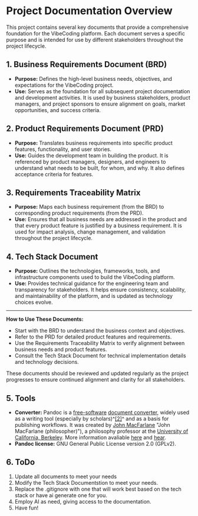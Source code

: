 # Project Documentation Overview

This project contains several key documents that provide a comprehensive foundation for the VibeCoding platform. Each document serves a specific purpose and is intended for use by different stakeholders throughout the project lifecycle.

## 1. Business Requirements Document (BRD)

- **Purpose:** Defines the high-level business needs, objectives, and expectations for the VibeCoding project.
- **Use:** Serves as the foundation for all subsequent project documentation and development activities. It is used by business stakeholders, product managers, and project sponsors to ensure alignment on goals, market opportunities, and success criteria.

## 2. Product Requirements Document (PRD)

- **Purpose:** Translates business requirements into specific product features, functionality, and user stories.
- **Use:** Guides the development team in building the product. It is referenced by product managers, designers, and engineers to understand what needs to be built, for whom, and why. It also defines acceptance criteria for features.

## 3. Requirements Traceability Matrix

- **Purpose:** Maps each business requirement (from the BRD) to corresponding product requirements (from the PRD).
- **Use:** Ensures that all business needs are addressed in the product and that every product feature is justified by a business requirement. It is used for impact analysis, change management, and validation throughout the project lifecycle.

## 4. Tech Stack Document

- **Purpose:** Outlines the technologies, frameworks, tools, and infrastructure components used to build the VibeCoding platform.
- **Use:** Provides technical guidance for the engineering team and transparency for stakeholders. It helps ensure consistency, scalability, and maintainability of the platform, and is updated as technology choices evolve.

---

**How to Use These Documents:**

- Start with the BRD to understand the business context and objectives.
- Refer to the PRD for detailed product features and requirements.
- Use the Requirements Traceability Matrix to verify alignment between business needs and product features.
- Consult the Tech Stack Document for technical implementation details and technology decisions.

These documents should be reviewed and updated regularly as the project progresses to ensure continued alignment and clarity for all stakeholders.

## 5. Tools

- **Converter:** Pandoc is a [free-software](https://en.wikipedia.org/wiki/Free_software "Free software") [document converter](https://en.wikipedia.org/wiki/Document_converter "Document converter"), widely used as a writing tool (especially by scholars)^[[2]](https://en.wikipedia.org/wiki/Pandoc#cite_note-:0-2)^ and as a basis for publishing workflows. It was created by [John MacFarlane](https://en.wikipedia.org/wiki/John_MacFarlane_(philosopher)) "John MacFarlane (philosopher)"), a philosophy professor at the [University of California, Berkeley](https://en.wikipedia.org/wiki/University_of_California,_Berkeley "University of California, Berkeley"). More information avaliable [here](https://en.wikipedia.org/wiki/Pandoc) and [hear](https://pandoc.org/index.html).
- **Pandoc license:** GNU General Public License version 2.0 (GPLv2).

## 6. ToDo

1. Update all documents to meet your needs
2. Modify the Tech Stack Documentstion to meet your needs.
3. Replace the .gitignore with one that will work best based on the tech stack or have ai generate one for you.
4. Employ AI as need, giving access to the documentation.
5. Have fun!
